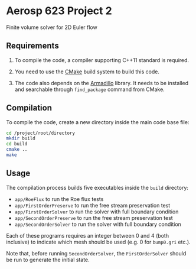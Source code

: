# Aerosp 623 Project 2

Finite volume solver for 2D Euler flow

## Requirements

1.  To compile the code, a compiler supporting C++11 standard is required.

2.  You need to use the [CMake](https://cmake.org/) build system to build this
    code.
    
3.  The code also depends on the [Armadillo](http://arma.sourceforge.net/)
    library. It needs to be installed and searchable through `find_package`
    command from CMake.

## Compilation

To compile the code, create a new directory inside the main code base file:
```sh
cd /project/root/directory
mkdir build
cd build
cmake ..
make
```

## Usage

The compilation process builds five executables inside the `build` directory:

-   `app/RoeFlux` to run the Roe flux tests
-   `app/FirstOrderPreserve` to run the free stream preservation test
-   `app/FirstOrderSolver` to run the solver with full boundary condition
-   `app/SecondOrderPreserve` to run the free stream preservation test
-   `app/SecondOrderSolver` to run the solver with full boundary condition

Each of these programs requires an integer between 0 and 4 (both inclusive)
to indicate which mesh should be used (e.g. 0 for `bump0.gri` etc.).

Note that, before running `SecondOrderSolver`, the `FirstOrderSolver` should
be run to generate the initial state.
